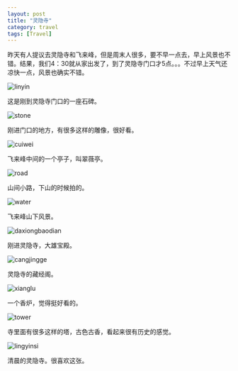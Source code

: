 ```yaml
---
layout: post
title: "灵隐寺"
category: travel
tags: [Travel]
---
```


昨天有人提议去灵隐寺和飞来峰，但是周末人很多，要不早一点去，早上风景也不错。结果，我们4：30就从家出发了，到了灵隐寺门口才5点。。。不过早上天气还凉快一点，风景也确实不错。

![linyin][1]

这是刚到灵隐寺门口的一座石碑。

![stone][2]

刚进门口的地方，有很多这样的雕像，很好看。

![cuiwei][3]

飞来峰中间的一个亭子，叫翠薇亭。

![road][4]

山间小路，下山的时候拍的。

![water][5]

飞来峰山下风景。

![daxiongbaodian][6]

刚进灵隐寺，大雄宝殿。

![cangjingge][7]

灵隐寺的藏经阁。

![xianglu][8]

一个香炉，觉得挺好看的。

![tower][9]

寺里面有很多这样的塔，古色古香，看起来很有历史的感觉。

![lingyinsi][10]

清晨的灵隐寺。很喜欢这张。


  [1]: https://farm3.staticflickr.com/2930/14231502287_59397554a2_b.jpg
  [2]: https://farm4.staticflickr.com/3864/14414589891_98059fd6c8_b.jpg
  [3]: https://farm3.staticflickr.com/2933/14231297449_c2b53bdc01_b.jpg
  [4]: https://farm4.staticflickr.com/3878/14416662582_9e71f76cef_b.jpg
  [5]: https://farm4.staticflickr.com/3873/14438119743_c83c9ac672_b.jpg
  [6]: https://farm4.staticflickr.com/3909/14394817596_ecb3804f88_b.jpg
  [7]: https://farm6.staticflickr.com/5118/14231338750_3a4f5f5474_b.jpg
  [8]: https://farm4.staticflickr.com/3867/14231487907_ec1131c258_b.jpg
  [9]: https://farm6.staticflickr.com/5492/14416805802_0791381c10_b.jpg
  [10]: https://farm4.staticflickr.com/3838/14414576281_18c74d92db_b.jpg

